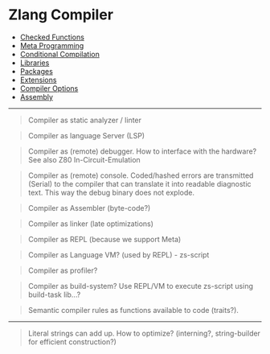 # Zlang Compiler

- [Checked Functions](checked.md)
- [Meta Programming](meta.md)
- [Conditional Compilation](conditional.md)
- [Libraries](libraries.md)
- [Packages](packages.md)
- [Extensions](extensions.md)
- [Compiler Options](options.md)
- [Assembly](assembly.md)

---

> Compiler as static analyzer / linter

> Compiler as language Server (LSP)

> Compiler as (remote) debugger. How to interface with the hardware? See also Z80 In-Circuit-Emulation

> Compiler as (remote) console. Coded/hashed errors are transmitted (Serial) to the compiler that can translate it into readable diagnostic text. This way the debug binary does not explode.

> Compiler as Assembler (byte-code?)

> Compiler as linker (late optimizations)

> Compiler as REPL (because we support Meta)

> Compiler as Language VM? (used by REPL) - zs-script

> Compiler as profiler?

> Compiler as build-system? Use REPL/VM to execute zs-script using build-task lib...?

> Semantic compiler rules as functions available to code (traits?).

---

> Literal strings can add up. How to optimize? (interning?, string-builder for efficient construction?)
